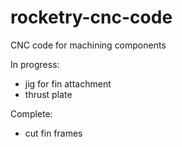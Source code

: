 # rocketry-cnc-code
CNC code for machining components

In progress:
- jig for fin attachment
- thrust plate

Complete:
- cut fin frames
